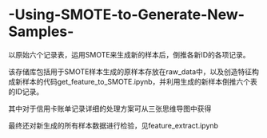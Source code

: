 # -Using-SMOTE-to-Generate-New-Samples-
以原始六个记录表，运用SMOTE来生成新的样本后，倒推各新ID的各项记录。

该存储库包括用于SMOTE样本生成的原样本存放在raw_data中，以及创造特征构成新样本的代码get_feature_to_SMOTE.ipynb，并利用生成的新样本倒推六个表的ID记录。

其中对于信用卡账单记录详细的处理方案可从三张思维导图中获得

最终还对新生成的所有样本数据进行检验，见feature_extract.ipynb

